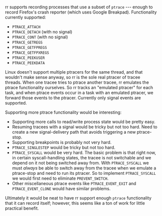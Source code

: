 rr supports recording processes that use a subset of `ptrace` --- enough to record Firefox's crash reporter (which uses Google Breakpad). Functionality currently supported:
* `PTRACE_ATTACH`
* `PTRACE_DETACH` (with no signal)
* `PTRACE_CONT` (with no signal)
* `PTRACE_GETREGS`
* `PTRACE_GETFPREGS`
* `PTRACE_GETFPXREGS`
* `PTRACE_PEEKUSER`
* `PTRACE_PEEKDATA`

Linux doesn't support multiple ptracers for the same thread, and that wouldn't make sense anyway, so rr is the sole real ptracer of tracee threads. When one tracee tries to ptrace another tracee, rr emulates the ptrace functionality ourselves. So rr tracks an "emulated ptracer" for each task, and when ptrace events occur in a task with an emulated ptracer, we forward those events to the ptracer. Currently only signal events are supported.

Supporting more ptrace functionality would be interesting:
* Supporting more calls to read/write process state would be pretty easy.
* Resuming tracees with a signal would be tricky but not too hard. Need to create a new signal-delivery path that avoids triggering a new ptrace-stop.
* Supporting breakpoints is probably not very hard.
* `PTRACE_SINGLESTEP` would be tricky but not too hard.
* `PTRACE_SYSCALL` would be very hard. The basic problem is that right now, in certain syscall-handling states, the tracee is not switchable and we depend on it not being switched away from. With `PTRACE_SYSCALL` we must *always* be able to switch away from the tracee when we emulate a ptrace-stop and need to run its ptracer. So to implement `PTRACE_SYSCALL` we would first need to eliminate `PREVENT_SWITCH`.
* Other miscellaneous ptrace events like `PTRACE_EVENT_EXIT` and `PTRACE_EVENT_CLONE` would have similar problems.

Ultimately it would be neat to have rr support enough `ptrace` functionality that it can record itself; however, this seems like a ton of work for little practical benefit.